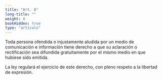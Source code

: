 ```yaml
---
title: "Art. 8"
long-title: ""
weight: 8
bookHidden: true
type: "articulo"
---
```

Toda persona ofendida o injustamente aludida por un medio de comunicación e información tiene derecho a que su aclaración o rectificación sea difundida gratuitamente por el mismo medio en que hubiese sido emitida.
 
La ley regulará el ejercicio de este derecho, con pleno respeto a la libertad de 
expresión.